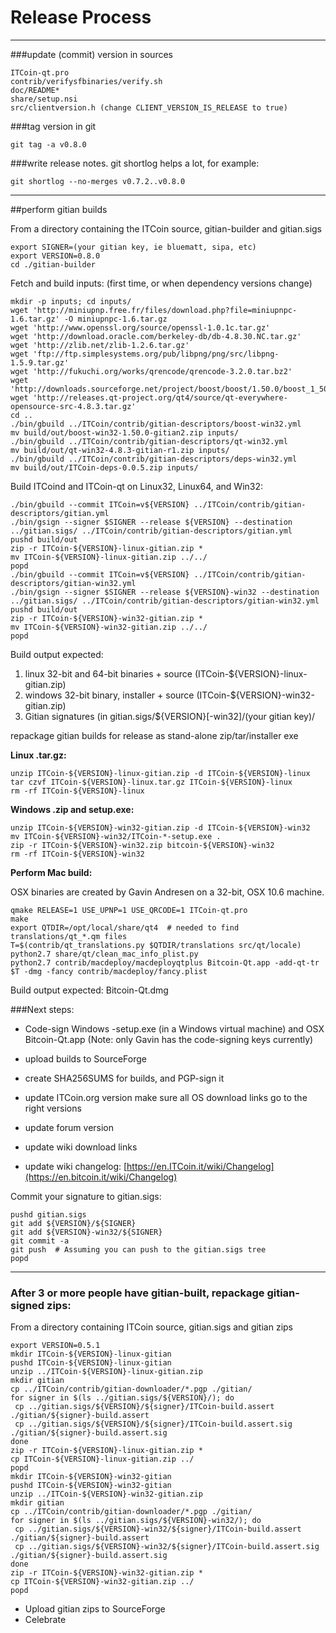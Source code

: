 Release Process
====================

* * *

###update (commit) version in sources


	ITCoin-qt.pro
	contrib/verifysfbinaries/verify.sh
	doc/README*
	share/setup.nsi
	src/clientversion.h (change CLIENT_VERSION_IS_RELEASE to true)

###tag version in git

	git tag -a v0.8.0

###write release notes. git shortlog helps a lot, for example:

	git shortlog --no-merges v0.7.2..v0.8.0

* * *

##perform gitian builds

 From a directory containing the ITCoin source, gitian-builder and gitian.sigs
  
	export SIGNER=(your gitian key, ie bluematt, sipa, etc)
	export VERSION=0.8.0
	cd ./gitian-builder

 Fetch and build inputs: (first time, or when dependency versions change)

	mkdir -p inputs; cd inputs/
	wget 'http://miniupnp.free.fr/files/download.php?file=miniupnpc-1.6.tar.gz' -O miniupnpc-1.6.tar.gz
	wget 'http://www.openssl.org/source/openssl-1.0.1c.tar.gz'
	wget 'http://download.oracle.com/berkeley-db/db-4.8.30.NC.tar.gz'
	wget 'http://zlib.net/zlib-1.2.6.tar.gz'
	wget 'ftp://ftp.simplesystems.org/pub/libpng/png/src/libpng-1.5.9.tar.gz'
	wget 'http://fukuchi.org/works/qrencode/qrencode-3.2.0.tar.bz2'
	wget 'http://downloads.sourceforge.net/project/boost/boost/1.50.0/boost_1_50_0.tar.bz2'
	wget 'http://releases.qt-project.org/qt4/source/qt-everywhere-opensource-src-4.8.3.tar.gz'
	cd ..
	./bin/gbuild ../ITCoin/contrib/gitian-descriptors/boost-win32.yml
	mv build/out/boost-win32-1.50.0-gitian2.zip inputs/
	./bin/gbuild ../ITCoin/contrib/gitian-descriptors/qt-win32.yml
	mv build/out/qt-win32-4.8.3-gitian-r1.zip inputs/
	./bin/gbuild ../ITCoin/contrib/gitian-descriptors/deps-win32.yml
	mv build/out/ITCoin-deps-0.0.5.zip inputs/

 Build ITCoind and ITCoin-qt on Linux32, Linux64, and Win32:
  
	./bin/gbuild --commit ITCoin=v${VERSION} ../ITCoin/contrib/gitian-descriptors/gitian.yml
	./bin/gsign --signer $SIGNER --release ${VERSION} --destination ../gitian.sigs/ ../ITCoin/contrib/gitian-descriptors/gitian.yml
	pushd build/out
	zip -r ITCoin-${VERSION}-linux-gitian.zip *
	mv ITCoin-${VERSION}-linux-gitian.zip ../../
	popd
	./bin/gbuild --commit ITCoin=v${VERSION} ../ITCoin/contrib/gitian-descriptors/gitian-win32.yml
	./bin/gsign --signer $SIGNER --release ${VERSION}-win32 --destination ../gitian.sigs/ ../ITCoin/contrib/gitian-descriptors/gitian-win32.yml
	pushd build/out
	zip -r ITCoin-${VERSION}-win32-gitian.zip *
	mv ITCoin-${VERSION}-win32-gitian.zip ../../
	popd

  Build output expected:

  1. linux 32-bit and 64-bit binaries + source (ITCoin-${VERSION}-linux-gitian.zip)
  2. windows 32-bit binary, installer + source (ITCoin-${VERSION}-win32-gitian.zip)
  3. Gitian signatures (in gitian.sigs/${VERSION}[-win32]/(your gitian key)/

repackage gitian builds for release as stand-alone zip/tar/installer exe

**Linux .tar.gz:**

	unzip ITCoin-${VERSION}-linux-gitian.zip -d ITCoin-${VERSION}-linux
	tar czvf ITCoin-${VERSION}-linux.tar.gz ITCoin-${VERSION}-linux
	rm -rf ITCoin-${VERSION}-linux

**Windows .zip and setup.exe:**

	unzip ITCoin-${VERSION}-win32-gitian.zip -d ITCoin-${VERSION}-win32
	mv ITCoin-${VERSION}-win32/ITCoin-*-setup.exe .
	zip -r ITCoin-${VERSION}-win32.zip bitcoin-${VERSION}-win32
	rm -rf ITCoin-${VERSION}-win32

**Perform Mac build:**

  OSX binaries are created by Gavin Andresen on a 32-bit, OSX 10.6 machine.

	qmake RELEASE=1 USE_UPNP=1 USE_QRCODE=1 ITCoin-qt.pro
	make
	export QTDIR=/opt/local/share/qt4  # needed to find translations/qt_*.qm files
	T=$(contrib/qt_translations.py $QTDIR/translations src/qt/locale)
	python2.7 share/qt/clean_mac_info_plist.py
	python2.7 contrib/macdeploy/macdeployqtplus Bitcoin-Qt.app -add-qt-tr $T -dmg -fancy contrib/macdeploy/fancy.plist

 Build output expected: Bitcoin-Qt.dmg

###Next steps:

* Code-sign Windows -setup.exe (in a Windows virtual machine) and
  OSX Bitcoin-Qt.app (Note: only Gavin has the code-signing keys currently)

* upload builds to SourceForge

* create SHA256SUMS for builds, and PGP-sign it

* update ITCoin.org version
  make sure all OS download links go to the right versions

* update forum version

* update wiki download links

* update wiki changelog: [https://en.ITCoin.it/wiki/Changelog](https://en.bitcoin.it/wiki/Changelog)

Commit your signature to gitian.sigs:

	pushd gitian.sigs
	git add ${VERSION}/${SIGNER}
	git add ${VERSION}-win32/${SIGNER}
	git commit -a
	git push  # Assuming you can push to the gitian.sigs tree
	popd

-------------------------------------------------------------------------

### After 3 or more people have gitian-built, repackage gitian-signed zips:

From a directory containing ITCoin source, gitian.sigs and gitian zips

	export VERSION=0.5.1
	mkdir ITCoin-${VERSION}-linux-gitian
	pushd ITCoin-${VERSION}-linux-gitian
	unzip ../ITCoin-${VERSION}-linux-gitian.zip
	mkdir gitian
	cp ../ITCoin/contrib/gitian-downloader/*.pgp ./gitian/
	for signer in $(ls ../gitian.sigs/${VERSION}/); do
	 cp ../gitian.sigs/${VERSION}/${signer}/ITCoin-build.assert ./gitian/${signer}-build.assert
	 cp ../gitian.sigs/${VERSION}/${signer}/ITCoin-build.assert.sig ./gitian/${signer}-build.assert.sig
	done
	zip -r ITCoin-${VERSION}-linux-gitian.zip *
	cp ITCoin-${VERSION}-linux-gitian.zip ../
	popd
	mkdir ITCoin-${VERSION}-win32-gitian
	pushd ITCoin-${VERSION}-win32-gitian
	unzip ../ITCoin-${VERSION}-win32-gitian.zip
	mkdir gitian
	cp ../ITCoin/contrib/gitian-downloader/*.pgp ./gitian/
	for signer in $(ls ../gitian.sigs/${VERSION}-win32/); do
	 cp ../gitian.sigs/${VERSION}-win32/${signer}/ITCoin-build.assert ./gitian/${signer}-build.assert
	 cp ../gitian.sigs/${VERSION}-win32/${signer}/ITCoin-build.assert.sig ./gitian/${signer}-build.assert.sig
	done
	zip -r ITCoin-${VERSION}-win32-gitian.zip *
	cp ITCoin-${VERSION}-win32-gitian.zip ../
	popd

- Upload gitian zips to SourceForge
- Celebrate 
